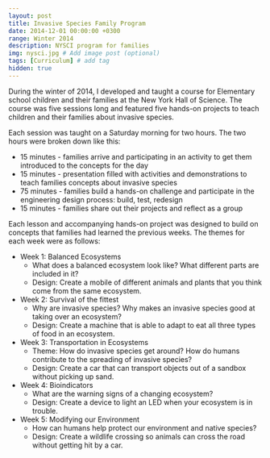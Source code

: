 ```yaml
---
layout: post
title: Invasive Species Family Program
date: 2014-12-01 00:00:00 +0300
range: Winter 2014
description: NYSCI program for families
img: nysci.jpg # Add image post (optional)
tags: [Curriculum] # add tag
hidden: true
---
```

During the winter of 2014, I developed and taught a course for Elementary school children and their families at the New York Hall of Science. The course was five sessions long and featured five hands-on projects to teach children and their families about invasive species.

Each session was taught on a Saturday morning for two hours. The two hours were broken down like this:

* 15 minutes - families arrive and participating in an activity to get them introduced to the concepts for the day
* 15 minutes - presentation filled with activities and demonstrations to teach families concepts about invasive species
* 75 minutes - families build a hands-on challenge and participate in the engineering design process: build, test, redesign
* 15 minutes - families share out their projects and reflect as a group

Each lesson and accompanying hands-on project was designed to build on concepts that families had learned the previous weeks. The themes for each week were as follows:

* Week 1: Balanced Ecosystems
  * What does a balanced ecosystem look like? What different parts are included in it?
  * Design: Create a mobile of different animals and plants that you think come from the same ecosystem.
* Week 2: Survival of the fittest
  * Why are invasive species? Why makes an invasive species good at taking over an ecosystem?
  * Design: Create a machine that is able to adapt to eat all three types of food in an ecosystem.
* Week 3: Transportation in Ecosystems
  * Theme: How do invasive species get around? How do humans contribute to the spreading of invasive species?
  * Design: Create a car that can transport objects out of a sandbox without picking up sand.
* Week 4: Bioindicators
  * What are the warning signs of a changing ecosystem?
  * Design: Create a device to light an LED when your ecosystem is in trouble.
* Week 5: Modifying our Environment
  * How can humans help protect our environment and native species?
  * Design: Create a wildlife crossing so animals can cross the road without getting hit by a car.